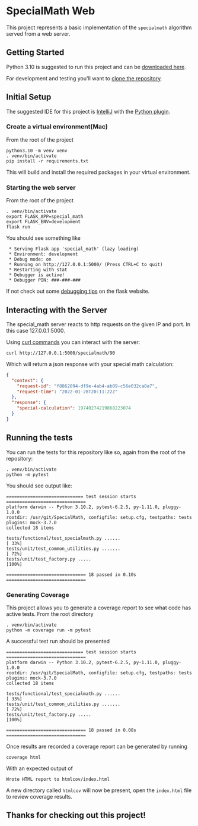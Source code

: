 # SpecialMath Web
This project represents a basic implementation of the `specialmath` algorithm
served from a web server.

## Getting Started
Python 3.10 is suggested to run this project and can be
[downloaded here](https://www.python.org/downloads/release/python-3102/).

For development and testing you'll want to
[clone the repository](https://docs.github.com/en/repositories/creating-and-managing-repositories/cloning-a-repository).

## Initial Setup
The suggested IDE for this project is [IntelliJ](https://www.jetbrains.com/idea/download) with the [Python plugin](https://www.jetbrains.com/help/idea/plugin-overview.html).

### Create a virtual environment(Mac)
From the root of the project
```
python3.10 -m venv venv
. venv/bin/activate
pip install -r requirements.txt
```
This will build and install the required packages in your virtual environment.

### Starting the web server
From the root of the project
```
. venv/bin/activate
export FLASK_APP=special_math
export FLASK_ENV=development
flask run
```
You should see something like
```
 * Serving Flask app 'special_math' (lazy loading)
 * Environment: development
 * Debug mode: on
 * Running on http://127.0.0.1:5000/ (Press CTRL+C to quit)
 * Restarting with stat
 * Debugger is active!
 * Debugger PIN: ###-###-###
```
If not check out some [debugging tips](https://flask.palletsprojects.com/en/2.0.x/quickstart/#what-to-do-if-the-server-does-not-start)
on the flask website.

## Interacting with the Server
The special_math server reacts to http requests on the given IP and port. In this case 127.0.0.1:5000.

Using [curl commands](https://curl.se/docs/manual.html)
you can interact with the server:
```
curl http://127.0.0.1:5000/specialmath/90
```

Which will return a json response with your special math calculation:
```json
{
  "context": {
    "request-id": "f8862894-df9e-4ab4-ab09-c56e032ca8a7", 
    "request-time": "2022-01-28T20:11:22Z"
  }, 
  "response": {
    "special-calculation": 19740274219868223074
  }
}
```

## Running the tests
You can run the tests for this repository like so, again from the root of the repository:
```
. venv/bin/activate
python -m pytest
```

You should see output like:

```
============================= test session starts ==============================
platform darwin -- Python 3.10.2, pytest-6.2.5, py-1.11.0, pluggy-1.0.0
rootdir: /usr/git/SpecialMath, configfile: setup.cfg, testpaths: tests
plugins: mock-3.7.0
collected 18 items                                                             

tests/functional/test_specialmath.py ......                              [ 33%]
tests/unit/test_common_utilities.py .......                              [ 72%]
tests/unit/test_factory.py .....                                         [100%]

============================== 18 passed in 0.10s ==============================
```

### Generating Coverage
This project allows you to generate a coverage report to see what code has active tests.
From the root directory
```
. venv/bin/activate
python -m coverage run -m pytest
```
A successful test run should be presented
```
============================= test session starts ==============================
platform darwin -- Python 3.10.2, pytest-6.2.5, py-1.11.0, pluggy-1.0.0
rootdir: /usr/git/SpecialMath, configfile: setup.cfg, testpaths: tests
plugins: mock-3.7.0
collected 18 items                                                             

tests/functional/test_specialmath.py ......                              [ 33%]
tests/unit/test_common_utilities.py .......                              [ 72%]
tests/unit/test_factory.py .....                                         [100%]

============================== 18 passed in 0.08s ==============================
```
Once results are recorded a coverage report can be generated by running
``` 
coverage html
```

With an expected output of
``` 
Wrote HTML report to htmlcov/index.html
```

A new directory called `htmlcov` will now be present, open the `index.html` file to review coverage results.

## Thanks for checking out this project!